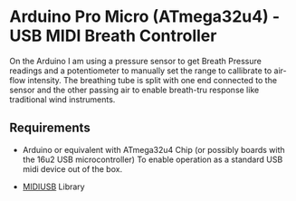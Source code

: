 
# Arduino Pro Micro (ATmega32u4) - USB MIDI Breath Controller

On the Arduino I am using a pressure sensor to get Breath Pressure readings and a potentiometer to manually set the range to callibrate to air-flow intensity. The breathing tube is split with one end connected to the sensor and the other passing air to enable breath-tru response like traditional wind instruments. 


## Requirements

- Arduino or equivalent with ATmega32u4 Chip (or possibly boards with the 16u2 USB microcontroller) To enable operation as a standard USB midi device out of the box.

- [MIDIUSB](https://github.com/arduino-libraries/MIDIUSB) Library 

